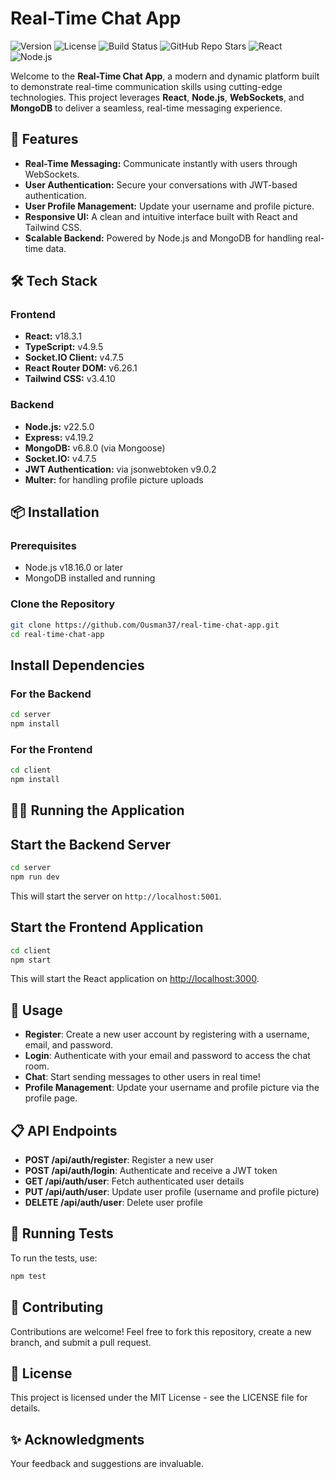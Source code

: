 # Real-Time Chat App

![Version](https://img.shields.io/badge/version-1.0.0-brightgreen.svg)
![License](https://img.shields.io/badge/license-MIT-blue.svg)
![Build Status](https://img.shields.io/badge/build-passing-brightgreen.svg)
![GitHub Repo Stars](https://img.shields.io/github/stars/Ousman37/real-time-chat-app?style=social)
![React](https://img.shields.io/badge/react-18.3.1-61DAFB.svg)
![Node.js](https://img.shields.io/badge/node.js-22.5.0-43853D.svg)

Welcome to the **Real-Time Chat App**, a modern and dynamic platform built to demonstrate real-time communication skills using cutting-edge technologies. This project leverages **React**, **Node.js**, **WebSockets**, and **MongoDB** to deliver a seamless, real-time messaging experience.

## 🚀 Features

- **Real-Time Messaging:** Communicate instantly with users through WebSockets.
- **User Authentication:** Secure your conversations with JWT-based authentication.
- **User Profile Management:** Update your username and profile picture.
- **Responsive UI:** A clean and intuitive interface built with React and Tailwind CSS.
- **Scalable Backend:** Powered by Node.js and MongoDB for handling real-time data.

## 🛠️ Tech Stack

### Frontend

- **React:** v18.3.1
- **TypeScript:** v4.9.5
- **Socket.IO Client:** v4.7.5
- **React Router DOM:** v6.26.1
- **Tailwind CSS:** v3.4.10

### Backend

- **Node.js:** v22.5.0
- **Express:** v4.19.2
- **MongoDB:** v6.8.0 (via Mongoose)
- **Socket.IO:** v4.7.5
- **JWT Authentication:** via jsonwebtoken v9.0.2
- **Multer:** for handling profile picture uploads

## 📦 Installation

### Prerequisites

- Node.js v18.16.0 or later
- MongoDB installed and running

### Clone the Repository

```bash
git clone https://github.com/Ousman37/real-time-chat-app.git
cd real-time-chat-app
```

## Install Dependencies

### For the Backend

```bash
cd server
npm install
```

### For the Frontend

```bash
cd client
npm install
```

## 🏃‍♂️ Running the Application

## Start the Backend Server

```bash
cd server
npm run dev
```

This will start the server on `http://localhost:5001`.

## Start the Frontend Application

```bash
cd client
npm start
```

This will start the React application on [http://localhost:3000](http://localhost:3000).

## 🚀 Usage

- **Register**: Create a new user account by registering with a username, email, and password.
- **Login**: Authenticate with your email and password to access the chat room.
- **Chat**: Start sending messages to other users in real time!
- **Profile Management**: Update your username and profile picture via the profile page.

## 📋 API Endpoints

- **POST /api/auth/register**: Register a new user
- **POST /api/auth/login**: Authenticate and receive a JWT token
- **GET /api/auth/user**: Fetch authenticated user details
- **PUT /api/auth/user**: Update user profile (username and profile picture)
- **DELETE /api/auth/user**: Delete user profile

## 🧪 Running Tests

To run the tests, use:

```bash
npm test
```

## 👥 Contributing

Contributions are welcome! Feel free to fork this repository, create a new branch, and submit a pull request.

## 📝 License

This project is licensed under the MIT License - see the LICENSE file for details.

## ✨ Acknowledgments

Your feedback and suggestions are invaluable.
